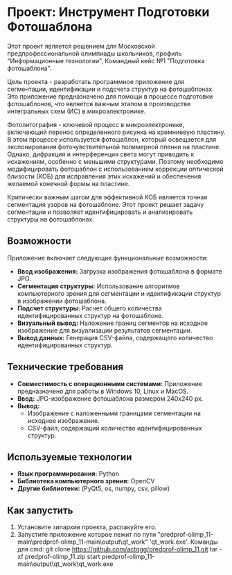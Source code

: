# Проект: Инструмент Подготовки Фотошаблона

Этот проект является решением для Московской предпрофессиональной олимпиады школьников, профиль "Информационные технологии", Командный кейс №1 "Подготовка фотошаблона".

Цель проекта - разработать программное приложение для сегментации, идентификации и подсчета структур на фотошаблонах. Это приложение предназначено для помощи в процессе подготовки фотошаблонов, что является важным этапом в производстве интегральных схем (ИС) в микроэлектронике.

Фотолитография - ключевой процесс в микроэлектронике, включающий перенос определенного рисунка на кремниевую пластину. В этом процессе используется фотошаблон, который освещается для экспонирования фоточувствительной полимерной пленки на пластине. Однако, дифракция и интерференция света могут приводить к искажениям, особенно с меньшими структурами. Поэтому необходимо модифицировать фотошаблон с использованием коррекции оптической близости (КОБ) для исправления этих искажений и обеспечения желаемой конечной формы на пластине.

Критически важным шагом для эффективной КОБ является точная сегментация узоров на фотошаблоне. Этот проект решает задачу сегментации и позволяет идентифицировать и анализировать структуры на фотошаблонах.

## Возможности

Приложение включает следующие функциональные возможности:

-   **Ввод изображения:** Загрузка изображения фотошаблона в формате JPG.
-   **Сегментация структуры:** Использование алгоритмов компьютерного зрения для сегментации и идентификации структур в изображении фотошаблона.
-   **Подсчет структуры:** Расчет общего количества идентифицированных структур на фотошаблоне.
-   **Визуальный вывод:** Наложение границ сегментов на исходное изображение для визуализации результатов сегментации.
-   **Вывод данных:** Генерация CSV-файла, содержащего количество идентифицированных структур.

## Технические требования

-   **Совместимость с операционными системами:** Приложение предназначено для работы в Windows 10, Linux и MacOS.
-   **Ввод:** JPG-изображение фотошаблона размером 240x240 px.
-   **Вывод:**
    -   Изображение с наложенными границами сегментации на исходное изображение.
    -   CSV-файл, содержащий количество идентифицированных структур.

## Используемые технологии

-   **Язык программирования:** Python
-   **Библиотека компьютерного зрения:** OpenCV
-   **Другие библиотеки:** (PyQt5, os, numpy, csv, pillow)

## Как запустить
1.  Установите зипархив проекта, распакуйте его.
2.  Запустите приложение которое лежит по пути "predprof-olimp_11-main\predprof-olimp_11-main\output\qt_work" 'qt_work.exe'.
Команды для cmd:
git clone https://github.com/actggg/predprof-olimp_11.git
tar -xf predprof-olimp_11.zip
start predprof-olimp_11-main\output\qt_work\qt_work.exe
